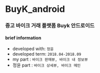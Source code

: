 # BuyK_android

### 중고 바이크 거래 플랫폼 Buyk 안드로이드
#### brief information
- developed with: `정윤`
- developed term: `2018.04-2018.09`
- my part : `바이크 판매뷰, 바이크 내 정보뷰`
- 정윤 part : `바이크 상세뷰, 바이크 메인`
